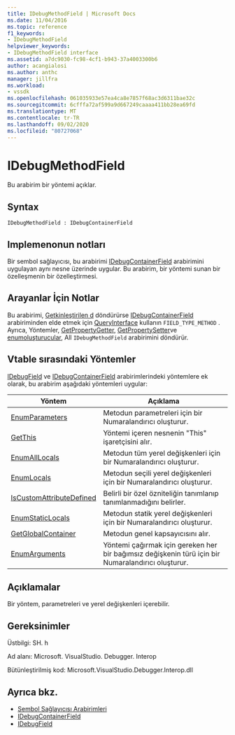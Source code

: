 ```yaml
---
title: IDebugMethodField | Microsoft Docs
ms.date: 11/04/2016
ms.topic: reference
f1_keywords:
- IDebugMethodField
helpviewer_keywords:
- IDebugMethodField interface
ms.assetid: a7dc9030-fc98-4cf1-b943-37a4003300b6
author: acangialosi
ms.author: anthc
manager: jillfra
ms.workload:
- vssdk
ms.openlocfilehash: 061035933e57ea4ca8e7857f68ac3d6311bae32c
ms.sourcegitcommit: 6cfffa72af599a9d667249caaaa411bb28ea69fd
ms.translationtype: MT
ms.contentlocale: tr-TR
ms.lasthandoff: 09/02/2020
ms.locfileid: "80727068"
---
```

# <a name="idebugmethodfield"></a>IDebugMethodField
Bu arabirim bir yöntemi açıklar.

## <a name="syntax"></a>Syntax

```
IDebugMethodField : IDebugContainerField
```

## <a name="notes-for-implementers"></a>Implemenonun notları
 Bir sembol sağlayıcısı, bu arabirimi [IDebugContainerField](../../../extensibility/debugger/reference/idebugcontainerfield.md) arabirimini uygulayan aynı nesne üzerinde uygular. Bu arabirim, bir yöntemi sunan bir özelleşmenin bir özelleştirmesi.

## <a name="notes-for-callers"></a>Arayanlar İçin Notlar
 Bu arabirimi, [Getkinleştirilen d](../../../extensibility/debugger/reference/idebugfield-getkind.md) döndürürse [IDebugContainerField](../../../extensibility/debugger/reference/idebugcontainerfield.md) arabiriminden elde etmek için [QueryInterface](/cpp/atl/queryinterface) kullanın `FIELD_TYPE_METHOD` . Ayrıca, Yöntemler, [GetPropertyGetter](../../../extensibility/debugger/reference/idebugpropertyfield-getpropertygetter.md), [GetPropertySetter](../../../extensibility/debugger/reference/idebugpropertyfield-getpropertysetter.md)ve [enumoluşturucular](../../../extensibility/debugger/reference/idebugclassfield-enumconstructors.md), All `IDebugMethodField` arabirimini döndürür.

## <a name="methods-in-vtable-order"></a>Vtable sırasındaki Yöntemler
 [IDebugField](../../../extensibility/debugger/reference/idebugfield.md) ve [IDebugContainerField](../../../extensibility/debugger/reference/idebugcontainerfield.md) arabirimlerindeki yöntemlere ek olarak, bu arabirim aşağıdaki yöntemleri uygular:

|Yöntem|Açıklama|
|------------|-----------------|
|[EnumParameters](../../../extensibility/debugger/reference/idebugmethodfield-enumparameters.md)|Metodun parametreleri için bir Numaralandırıcı oluşturur.|
|[GetThis](../../../extensibility/debugger/reference/idebugmethodfield-getthis.md)|Yöntemi içeren nesnenin "This" işaretçisini alır.|
|[EnumAllLocals](../../../extensibility/debugger/reference/idebugmethodfield-enumalllocals.md)|Metodun tüm yerel değişkenleri için bir Numaralandırıcı oluşturur.|
|[EnumLocals](../../../extensibility/debugger/reference/idebugmethodfield-enumlocals.md)|Metodun seçili yerel değişkenleri için bir Numaralandırıcı oluşturur.|
|[IsCustomAttributeDefined](../../../extensibility/debugger/reference/idebugmethodfield-iscustomattributedefined.md)|Belirli bir özel özniteliğin tanımlanıp tanımlanmadığını belirler.|
|[EnumStaticLocals](../../../extensibility/debugger/reference/idebugmethodfield-enumstaticlocals.md)|Metodun statik yerel değişkenleri için bir Numaralandırıcı oluşturur.|
|[GetGlobalContainer](../../../extensibility/debugger/reference/idebugmethodfield-getglobalcontainer.md)|Metodun genel kapsayıcısını alır.|
|[EnumArguments](../../../extensibility/debugger/reference/idebugmethodfield-enumarguments.md)|Yöntemi çağırmak için gereken her bir bağımsız değişkenin türü için bir Numaralandırıcı oluşturur.|

## <a name="remarks"></a>Açıklamalar
 Bir yöntem, parametreleri ve yerel değişkenleri içerebilir.

## <a name="requirements"></a>Gereksinimler
 Üstbilgi: SH. h

 Ad alanı: Microsoft. VisualStudio. Debugger. Interop

 Bütünleştirilmiş kod: Microsoft.VisualStudio.Debugger.Interop.dll

## <a name="see-also"></a>Ayrıca bkz.
- [Sembol Sağlayıcısı Arabirimleri](../../../extensibility/debugger/reference/symbol-provider-interfaces.md)
- [IDebugContainerField](../../../extensibility/debugger/reference/idebugcontainerfield.md)
- [IDebugField](../../../extensibility/debugger/reference/idebugfield.md)
